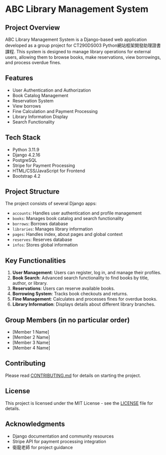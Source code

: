# ABC Library Management System

## Project Overview

ABC Library Management System is a Django-based web application developed as a group project for CT290DS003 Python網站框架開發助理證書課程. This system is designed to manage library operations for external users, allowing them to browse books, make reservations, view borrowings, and process overdue fines.

## Features

- User Authentication and Authorization
- Book Catalog Management
- Reservation System
- View borrows
- Fine Calculation and Payment Processing
- Library Information Display
- Search Functionality

## Tech Stack

- Python 3.11.9
- Django 4.2.16
- PostgreSQL
- Stripe for Payment Processing
- HTML/CSS/JavaScript for Frontend
- Bootstrap 4.2

## Project Structure

The project consists of several Django apps:

- `accounts`: Handles user authentication and profile management
- `books`: Manages book catalog and search functionality
- `borrows`: Borrows database
- `libraries`: Manages library information
- `pages`: Handles index, about pages and global context
- `reserves`: Reserves database
- `infos`: Stores global information

## Key Functionalities

1. **User Management**: Users can register, log in, and manage their profiles.
2. **Book Search**: Advanced search functionality to find books by title, author, or library.
3. **Reservations**: Users can reserve available books.
4. **Borrowing System**: Tracks book checkouts and returns.
5. **Fine Management**: Calculates and processes fines for overdue books.
6. **Library Information**: Displays details about different library branches.

## Group Members (in no particular order)

- [Member 1 Name]
- [Member 2 Name]
- [Member 3 Name]
- [Member 4 Name]

## Contributing

Please read [CONTRIBUTING.md](CONTRIBUTING.md) for details on starting the project.

## License

This project is licensed under the MIT License - see the [LICENSE](LICENSE) file for details.

## Acknowledgments

- Django documentation and community resources
- Stripe API for payment processing integration
- 衛龍老師 for project guidance